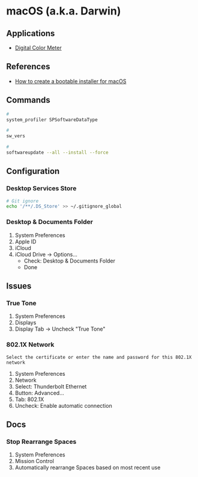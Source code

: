 # macOS (a.k.a. Darwin)

<!--
https://matthewhoelter.com/2019/06/03/flush-and-reset-dns-cache-on-macos.html

sudo spctl --master-disable
-->

## Applications

- [Digital Color Meter](https://support.apple.com/guide/digital-color-meter/welcome/mac)

## References

- [How to create a bootable installer for macOS](https://support.apple.com/en-us/HT201372)

<!--
https://eshop.macsales.com/guides/Mac_OS_X_Compatibility
-->

## Commands

```sh
#
system_profiler SPSoftwareDataType

#
sw_vers

#
softwareupdate --all --install --force
```

## Configuration

### Desktop Services Store

```sh
# Git ignore
echo '/**/.DS_Store' >> ~/.gitignore_global
```

### Desktop & Documents Folder

1. System Preferences
2. Apple ID
3. iCloud
4. iCloud Drive -> Options...
   - Check: Desktop & Documents Folder
   - Done

## Issues

### True Tone

1. System Preferences
2. Displays
3. Display Tab -> Uncheck "True Tone"

### 802.1X Network

```log
Select the certificate or enter the name and password for this 802.1X network
```

1. System Preferences
2. Network
3. Select: Thunderbolt Ethernet
4. Button: Advanced...
5. Tab: 802.1X
6. Uncheck: Enable automatic connection

## Docs

### Stop Rearrange Spaces

1. System Preferences
2. Mission Control
3. Automatically rearrange Spaces based on most recent use
